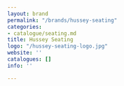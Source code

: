 ```yaml
---
layout: brand
permalink: "/brands/hussey-seating"
categories:
- catalogue/seating.md
title: Hussey Seating
logo: "/hussey-seating-logo.jpg"
website: ''
catalogues: []
info: ''

---
```

